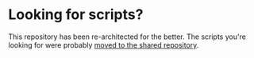# Looking for scripts?

This repository has been re-architected for the better.  The scripts you're
looking for were probably [moved to the shared repository][1].

[1]: https://github.com/samrocketman/jenkins-bootstrap-shared/tree/main/scripts
